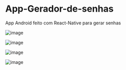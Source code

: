 # App-Gerador-de-senhas
App Android feito com React-Native para gerar senhas



![image](https://github.com/brennonjunio/App-Gerador-de-senhas/assets/121310442/3e31bdcc-2cd5-427c-a14e-22eb9774a775)

![image](https://github.com/brennonjunio/App-Gerador-de-senhas/assets/121310442/197969ac-8382-4197-a6c5-a3f85b3bc636)

![image](https://github.com/brennonjunio/App-Gerador-de-senhas/assets/121310442/8c11fb5f-b206-4c15-8956-12f48f587be3)

![image](https://github.com/brennonjunio/App-Gerador-de-senhas/assets/121310442/bf4a3f47-6de0-49cb-9513-0aaed7d31249)
